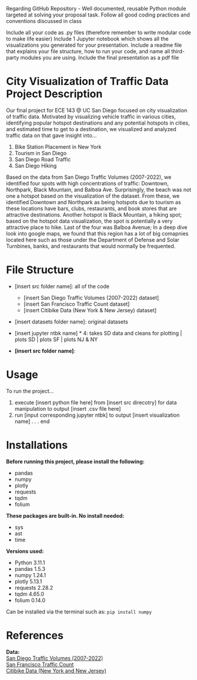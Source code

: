 Regarding GitHub Repository - Well documented, reusable Python module targeted at solving your proposal task. Follow all good coding practices and conventions discussed in class

Include all your code as .py files (therefore remember to write modular code to make life easier) 
Include 1 Jupyter notebook which shows all the visualizations you generated for your presentation.
Include a readme file that explains your file structure, how to run your code, and name all third-party modules you are using. 
Include the final presentation as a pdf file


# City Visualization of Traffic Data Project Description

Our final project for ECE 143 @ UC San Diego focused on city visualization of traffic data. Motivated by visualizing vehicle traffic in various cities, identifying popular hotspot destinations and any potential hotspots in cities, and estimated time to get to a destination, we visualized and analyzed traffic data on that gave insight into...

1. Bike Station Placement in New York
2. Tourism in San Diego 
3. San Diego Road Traffic
4. San Diego Hiking

Based on the data from San Diego Traffic Volumes (2007-2022), we identified four spots with high concentrations of traffic: Downtown, Northpark, Black Mountain, and Balboa Ave. Surprisingly, the beach was not one a hotspot based on the visualization of the dataset. From these, we identified Downtown and Northpark as being hotspots due to tourism as these locations have bars, clubs, restaurants, and book stores that are attractive destinations. Another hotspot is Black Mountain, a hiking spot; based on the hotspot data visualization, the spot is potentially a very attractive place to hike. Last of the four was Balboa Avenue; In a deep dive look into google maps, we found that this region has a lot of big comapnies located here such as those under the Department of Defense and Solar Turnbines, banks, and restaurants that would normally be frequented. 

# File Structure

- [insert src folder name]: all of the code
    - [insert San Diego Traffic Volumes (2007-2022) dataset]
    - [insert San Francisco Traffic Count dataset]
    - [insert Citibike Data (New York & New Jersey) dataset]
- [insert datasets folder name]: original datasets
- [insert jupyter ntbk name] * 4: takes SD data and cleans for plotting | plots SD | plots SF | plots NJ & NY


- **[insert src folder name]**: 
# Usage
To run the project...

1. execute [insert python file here] from [insert src direcotry] for data manipulation to output [insert .csv file here]
2. run [input corresponding jupyter ntbk] to output [insert visualization name]
    .
    .
    .
end

# Installations

**Before running this project, please install the following:**

- pandas
- numpy
- plotly
- requests
- tqdm
- folium

**These packages are built-in. No install needed:**

- sys
- ast
- time

**Versions used:**

- Python 3.11.1
- pandas 1.5.3
- numpy 1.24.1
- plotly 5.13.1
- requests 2.28.2
- tqdm 4.65.0
- folium 0.14.0

Can be installed via the terminal such as:
`pip install numpy`


# References
**Data:**  
[San Diego Traffic Volumes (2007-2022)](https://data.sandiego.gov/datasets/traffic-volumes/)  
[San Francisco Traffic Count](https://www.sfmta.com/reports/sfmta-traffic-count-data)   
[Citibike Data (New York and New Jersey)](https://s3.amazonaws.com/tripdata/index.html)

